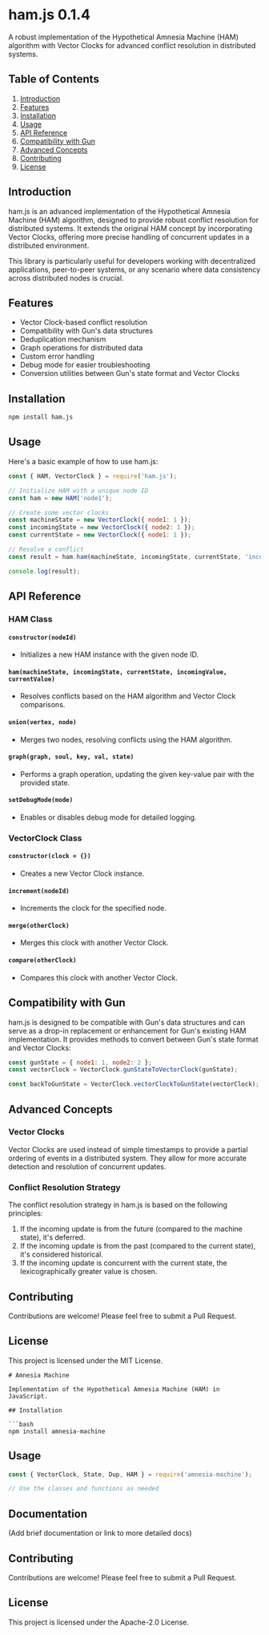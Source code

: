 # ham.js 0.1.4

A robust implementation of the Hypothetical Amnesia Machine (HAM) algorithm with Vector Clocks for advanced conflict resolution in distributed systems.

## Table of Contents

1. [Introduction](#introduction)
2. [Features](#features)
3. [Installation](#installation)
4. [Usage](#usage)
5. [API Reference](#api-reference)
6. [Compatibility with Gun](#compatibility-with-gun)
7. [Advanced Concepts](#advanced-concepts)
8. [Contributing](#contributing)
9. [License](#license)

## Introduction

ham.js is an advanced implementation of the Hypothetical Amnesia Machine (HAM) algorithm, designed to provide robust conflict resolution for distributed systems. It extends the original HAM concept by incorporating Vector Clocks, offering more precise handling of concurrent updates in a distributed environment.

This library is particularly useful for developers working with decentralized applications, peer-to-peer systems, or any scenario where data consistency across distributed nodes is crucial.

## Features

- Vector Clock-based conflict resolution
- Compatibility with Gun's data structures
- Deduplication mechanism
- Graph operations for distributed data
- Custom error handling
- Debug mode for easier troubleshooting
- Conversion utilities between Gun's state format and Vector Clocks

## Installation

```bash
npm install ham.js
```

## Usage

Here's a basic example of how to use ham.js:

```javascript
const { HAM, VectorClock } = require('ham.js');

// Initialize HAM with a unique node ID
const ham = new HAM('node1');

// Create some vector clocks
const machineState = new VectorClock({ node1: 1 });
const incomingState = new VectorClock({ node2: 1 });
const currentState = new VectorClock({ node1: 1 });

// Resolve a conflict
const result = ham.ham(machineState, incomingState, currentState, 'incoming value', 'current value');

console.log(result);
```

## API Reference

### HAM Class

#### `constructor(nodeId)`
- Initializes a new HAM instance with the given node ID.

#### `ham(machineState, incomingState, currentState, incomingValue, currentValue)`
- Resolves conflicts based on the HAM algorithm and Vector Clock comparisons.

#### `union(vertex, node)`
- Merges two nodes, resolving conflicts using the HAM algorithm.

#### `graph(graph, soul, key, val, state)`
- Performs a graph operation, updating the given key-value pair with the provided state.

#### `setDebugMode(mode)`
- Enables or disables debug mode for detailed logging.

### VectorClock Class

#### `constructor(clock = {})`
- Creates a new Vector Clock instance.

#### `increment(nodeId)`
- Increments the clock for the specified node.

#### `merge(otherClock)`
- Merges this clock with another Vector Clock.

#### `compare(otherClock)`
- Compares this clock with another Vector Clock.

## Compatibility with Gun

ham.js is designed to be compatible with Gun's data structures and can serve as a drop-in replacement or enhancement for Gun's existing HAM implementation. It provides methods to convert between Gun's state format and Vector Clocks:

```javascript
const gunState = { node1: 1, node2: 2 };
const vectorClock = VectorClock.gunStateToVectorClock(gunState);

const backToGunState = VectorClock.vectorClockToGunState(vectorClock);
```

## Advanced Concepts

### Vector Clocks

Vector Clocks are used instead of simple timestamps to provide a partial ordering of events in a distributed system. They allow for more accurate detection and resolution of concurrent updates.

### Conflict Resolution Strategy

The conflict resolution strategy in ham.js is based on the following principles:

1. If the incoming update is from the future (compared to the machine state), it's deferred.
2. If the incoming update is from the past (compared to the current state), it's considered historical.
3. If the incoming update is concurrent with the current state, the lexicographically greater value is chosen.

## Contributing

Contributions are welcome! Please feel free to submit a Pull Request.

## License

This project is licensed under the MIT License.
```
# Amnesia Machine

Implementation of the Hypothetical Amnesia Machine (HAM) in JavaScript.

## Installation

```bash
npm install amnesia-machine
```

## Usage

```javascript
const { VectorClock, State, Dup, HAM } = require('amnesia-machine');

// Use the classes and functions as needed
```

## Documentation

(Add brief documentation or link to more detailed docs)

## Contributing

Contributions are welcome! Please feel free to submit a Pull Request.

## License

This project is licensed under the Apache-2.0 License.
